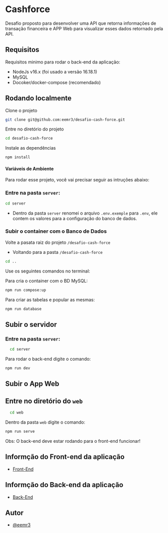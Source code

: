 # Cashforce

Desafio proposto para desenvolver uma API que retorna informações de transação financeira e APP Web para visualizar esses dados retornado pela API.

## Requisitos

Requisitos minimo para rodar o back-end da aplicação:

- NodeJs v16.x (foi usado a versão 16.18.1)
- MySQL
- Docoker/docker-compose (recomendado)

## Rodando localmente

Clone o projeto

```bash
git clone git@github.com:eemr3/desafio-cash-force.git
```

Entre no diretório do projeto

```bash
cd desafio-cash-force
```

Instale as dependências

```bash
npm install
```

#### Variáveis de Ambiente

Para rodar esse projeto, você vai precisar seguir as intruções abaixo:

### Entre na pasta `server`:

```bash
cd server
```

- Dentro da pasta `server` renomei o arquivo `.env.exemple` para `.env`, ele contem os valores para a configuração do banco de dados.

### Subir o container com o Banco de Dados

Volte a pasata raiz do projeto `/desafio-cash-force`

- Voltando para a pasta `/desafio-cash-force`

```bash
cd ..
```

Use os seguintes comandos no terminal:

Para cria o container com o BD MySQL:

```bash
npm run compose:up

```

Para criar as tabelas e popular as mesmas:

```bash
npm run database
```

## Subir o servidor

### Entre na pasta `server`:

```bash
  cd server
```

Para rodar o back-end digite o comando:

```bash
npm run dev
```

## Subir o App Web

## Entre no diretório do `web`

```bash
  cd web
```

Dentro da pasta `web` digite o comando:

```bash
npm run serve
```

Obs: O back-end deve estar rodando para o front-end funcionar!

## Informção do Front-end da aplicação

- [Front-End](https://github.com/eemr3/desafio-cash-force/tree/main/web)

## Informção do Back-end da aplicação

- [Back-End](https://github.com/eemr3/desafio-cash-force/tree/main/server)

## Autor

- [@eemr3](https://www.github.com/eemr3)
